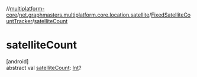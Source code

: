 //[multiplatform-core](../../../index.md)/[net.graphmasters.multiplatform.core.location.satellite](../index.md)/[FixedSatelliteCountTracker](index.md)/[satelliteCount](satellite-count.md)

# satelliteCount

[android]\
abstract val [satelliteCount](satellite-count.md): [Int](https://kotlinlang.org/api/latest/jvm/stdlib/kotlin/-int/index.html)?
